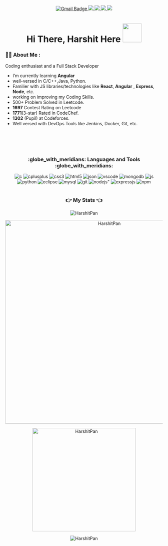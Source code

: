<h1></h1>
<div id="header" align="center">
<div id="badges">
<!--   <a href="https://www.linkedin.com/in/harshit"> 
    <img src="https://img.shields.io/badge/LinkedIn-blue?style=for-the-badge&logo=linkedin&logoColor=white" alt="LinkedIn Badge"/>
  </a> -->
  <a href="mailto:harshitpandeyfeelings@gmail.com">
    <img src="https://img.shields.io/badge/Gmail-D14836?style=for-the-badge&logo=gmail&logoColor=white" alt="Gmail Badge"/>
  </a>
  <a href="https://github.com/HarshitPan">
    <img src="https://img.shields.io/badge/GitHub-100000?style=for-the-badge&logo=github&logoColor=white" />
  </a>
  <a href="https://leetcode.com/harshitpandeyfeelings/">
    <img src="https://img.shields.io/badge/-LeetCode-FFA116?style=for-the-badge&logo=LeetCode&logoColor=black" />
  </a>
  <a href="https://www.hackerrank.com/profile/harshit__pandey">
    <img src="https://img.shields.io/badge/-Hackerrank-2EC866?style=for-the-badge&logo=HackerRank&logoColor=white" />
  </a>
    <a href="https://www.codechef.com/users/harshit3001">
    <img src="https://img.shields.io/badge/-Codechef-2EC866?style=for-the-badge&logo=HackerRank&logoColor=white" />
  </a>
<!--   <a href="https://www.instagram.com/harshit._._.pandey">
    <img src="https://img.shields.io/badge/Instagram-E4405F?style=for-the-badge&logo=instagram&logoColor=white" alt="Instagram Badge"/>
  </a> -->
</div>
  
  <h1>
  Hi There, Harshit Here
  <img src="https://media.giphy.com/media/hvRJCLFzcasrR4ia7z/giphy.gif" width="60px"/>
  
</h1>
</div>
<!--   <img src="https://i.giphy.com/media/l46ChKeGsmsfE3Un6/giphy.webp" width="600"/> -->

<!-- <img align="right" alt="Coding" width="300" src="https://media.giphy.com/media/v1.Y2lkPTc5MGI3NjExazJrcmQzZG5tOHIwbzVqY2JmOGY5b3lxN3RxcGFzajV2amU3MDZyZCZlcD12MV9pbnRlcm5hbF9naWZfYnlfaWQmY3Q9Zw/3P6rLkx3IWvjq/giphy.gif" > -->

### :man_technologist: About Me :
Coding enthusiast and a Full Stack Developer
-  I’m currently learning **Angular**
-  well-versed in C/C++,Java, Python.
-  Familier with JS libraries/technologies like **React**, **Angular** , **Express**, **Node**, etc.
-  working on improving my Coding Skills.
-  500+ Problem Solved in Leetcode.
-  **1697** Contest Rating on Leetcode
-  **1771**(3-star) Rated in CodeChef.
-  **1302** (Pupil) at Codeforces.
-  Well versed with DevOps Tools like Jenkins, Docker, Git, etc.
###

<p><br><br></p>

<h1></h1>
<div align="center">
<h3 align="center">:globe_with_meridians: Languages and Tools :globe_with_meridians:</h3>
<div>
  <img src="https://img.shields.io/badge/C-00599C?style=for-the-badge&logo=c&logoColor=white" alt="c" />
  <img src="https://img.shields.io/badge/C%2B%2B-00599C?style=for-the-badge&logo=c%2B%2B&logoColor=white" alt="cplusplus" />
  <img src="https://img.shields.io/badge/CSS3-1572B6?style=for-the-badge&logo=css3&logoColor=white" alt="css3" />
  <img src="https://img.shields.io/badge/HTML5-E34F26?style=for-the-badge&logo=html5&logoColor=white" alt="html5" />
  <img src="https://img.shields.io/badge/json-5E5C5C?style=for-the-badge&logo=json&logoColor=white" alt="json" />
  <img src="https://img.shields.io/badge/VSCode-0078D4?style=for-the-badge&logo=visual%20studio%20code&logoColor=white" alt="vscode" />	
  <img src="https://img.shields.io/badge/MongoDB-4EA94B?style=for-the-badge&logo=mongodb&logoColor=white" alt="mongodb" />  
  <img src="https://img.shields.io/badge/JavaScript-323330?style=for-the-badge&logo=javascript&logoColor=F7DF1E" alt="js" />
  <img src="https://img.shields.io/badge/Python-FFD43B?style=for-the-badge&logo=python&logoColor=blue" alt="python" />
<!--   <img src="https://img.shields.io/badge/Colab-F9AB00?style=for-the-badge&logo=googlecolab&color=525252" alt="colab" /> -->
  <img src="https://img.shields.io/badge/Eclipse-2C2255?style=for-the-badge&logo=eclipse&logoColor=white" alt="eclipse" />
<!--   <img src="https://img.shields.io/badge/R-276DC3?style=for-the-badge&logo=r&logoColor=white" alt="r" /> -->
  <img src="https://img.shields.io/badge/MySQL-005C84?style=for-the-badge&logo=mysql&logoColor=white" alt="mysql" />
<!--   <img src="https://img.shields.io/badge/GitHub%20Pages-222222?style=for-the-badge&logo=GitHub%20Pages&logoColor=white" alt="githubPages" /> -->
  <img src="https://img.shields.io/badge/GIT-E44C30?style=for-the-badge&logo=git&logoColor=white" alt="git" />
<!--   <img src="https://img.shields.io/badge/Redux-593D88?style=for-the-badge&logo=redux&logoColor=white" alt="redux" /> -->
  <img src="https://img.shields.io/badge/Node.js-339933?style=for-the-badge&logo=nodedotjs&logoColor=white" alt=nodejs" />
  <img src="https://img.shields.io/badge/Express.js-000000?style=for-the-badge&logo=express&logoColor=white" alt="expressjs" />
<!--   <img src="https://img.shields.io/badge/Jupyter-F37626.svg?&style=for-the-badge&logo=Jupyter&logoColor=white" alt="jupyter" /> -->
  <img src="https://img.shields.io/badge/npm-CB3837?style=for-the-badge&logo=npm&logoColor=white" alt="npm" />
<!--   <img src="https://img.shields.io/badge/Kali_Linux-557C94?style=for-the-badge&logo=kali-linux&logoColor=white" alt="kali" /> -->
  

 <h1></h1>
  
### :point_right: My Stats :point_left:


<p align="center">
  <img src="https://github-readme-streak-stats.herokuapp.com/?user=HarshitPan&theme=gotham" alt="HarshitPan" />
</p>
<p align="center">

<!--   <img src="https://github-readme-stats.vercel.app/api?username=h-sm&show_icons=true&locale=en&theme=gotham" alt="h-sm" width="494"/> -->
  <img src="https://github-profile-summary-cards.vercel.app/api/cards/profile-details?username=HarshitPan&show_icons=true&locale=en&layout=compact&theme=gotham" alt="HarshitPan" width="650"/>
</p>
<p align="center">
  <img src="https://github-readme-stats.vercel.app/api/top-langs?username=HarshitPan&show_icons=true&locale=en&layout=compact&theme=gotham" alt="HarshitPan" width="330"/>
</p>

  <p align="center">
  <img src="https://komarev.com/ghpvc/?username=HarshitPan&color=5c77d6" alt="HarshitPan"/>
</div>
